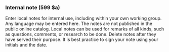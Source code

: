 ### Internal note (599 $a)

Enter local notes for internal use, including within your own working group. Any language may be entered here. The notes are not published in the public online catalog. Local notes can be used for remarks of all kinds, such as questions, comments, or research to be done. Delete notes after they have served their purpose. It is best practice to sign your note using your initials and the date.
